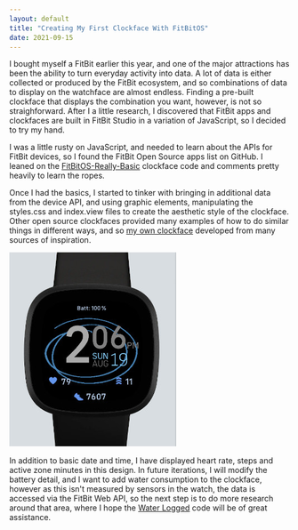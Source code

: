 ```yaml
---
layout: default
title: "Creating My First Clockface With FitBitOS"
date: 2021-09-15
---
```


I bought myself a FitBit earlier this year, and one of the major attractions has been the
ability to turn everyday activity into data. A lot of data is either collected or produced
by the FitBit ecosystem, and so combinations of data to display on the watchface are almost 
endless. Finding a pre-built clockface that displays the combination you want, however, is 
not so straighforward. After I a little research, I discovered that FitBit apps and clockfaces
are built in FitBit Studio in a variation of JavaScript, so I decided to try my hand.

I was a little rusty on JavaScript, and needed to learn about the APIs for FitBit devices,
so I found the FitBit Open Source apps list on GitHub. I leaned on the [FitBitOS-Really-Basic](https://github.com/gpfrello/FitbitOS-Really-Basic)
clockface code and comments pretty heavily to learn the ropes.

Once I had the basics, I started to tinker with bringing in additional data from the device
API, and using graphic elements, manipulating the styles.css and index.view files to create
the aesthetic style of the clockface. Other open source clockfaces provided many examples of
how to do similar things in different ways, and so [my own clockface](https://github.com/obsidiangecko/digital-interoception) 
developed from many sources of inspiration. 

![Basic MkII Clockface](/assets/images/Basic-MkII-small.jpg)

In addition to basic date and time, I have displayed heart rate, steps and active zone minutes
in this design. In future iterations, I will modify the battery detail, and I want to add water consumption to the clockface, however as this isn't measured by sensors in the watch, the data is accessed via the FitBit Web API,
so the next step is to do more research around that area, where I hope the [Water Logged](https://github.com/tylerl0706/Water-Logged)
code will be of great assistance.
